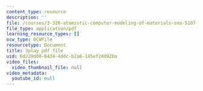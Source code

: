 ```yaml
---
content_type: resource
description: ''
file: /courses/3-320-atomistic-computer-modeling-of-materials-sma-5107-spring-2005/6d220d0864344ddcb2a6145ef24d92ba_egK3Cih11J4.pdf
file_type: application/pdf
learning_resource_types: []
ocw_type: OCWFile
resourcetype: Document
title: 3play pdf file
uid: 6d220d08-6434-4ddc-b2a6-145ef24d92ba
video_files:
  video_thumbnail_file: null
video_metadata:
  youtube_id: null
---
```

